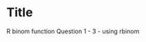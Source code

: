 Title
========================================================
R binom function
Question 1 - 3 - using rbinom 


